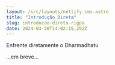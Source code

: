 ```yaml
---
layout: /src/layouts/netlify_cms.astro
title: "Introdução Direta"
slug: introducao-direta-rigpa
date: 2024-03-30T14:02:15.292Z
---
```

Enfrente diretamente o Dharmadhatu

...em breve...